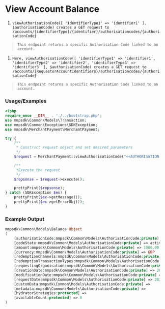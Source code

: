 # View Account Balance

1. `viewAuthorisationCode([ 'identifierType1' => 'identifier1' ], $authorisationCode) creates a GET request to /accounts/{identifierType}/{identifier}/authorisationcodes/{authorisationCode}`

> `This endpoint returns a specific Authorisation Code linked to an account.`

1. `Here, viewAuthorisationCode([ 'identifierType1' => 'identifier1', 'identifierType2' => 'identifier2', 'identifierType3' => 'identifier3' ], $authorisationCode) creates a GET request to /accounts/{RequestorAccountIdentifiers}/authorisationcodes/{authorisationCode}`

> `This endpoint returns a specific Authorisation Code linked to an account.`

### Usage/Examples

```php
<?php
require_once __DIR__ . './../bootstrap.php';
use mmpsdk\Common\Models\Transaction;
use mmpsdk\Common\Exceptions\SDKException;
use mmpsdk\MerchantPayment\MerchantPayment;

try {
    /**
     * Construct request object and set desired parameters
     */
    $request = MerchantPayment::viewAuthorisationCode("<<AUTHORISATION-CODE>>");

    /**
     *Execute the request
     */
    $repsonse = $request->execute();

    prettyPrint($repsonse);
} catch (SDKException $ex) {
    prettyPrint($ex->getMessage());
    prettyPrint($ex->getErrorObj());
}

```

### Example Output

```php
mmpsdk\Common\Models\Balance Object
(
    [authorisationCode:mmpsdk\Common\Models\AuthorisationCode:private] => ad922511-77ae-4c17-b674-f85a96fffbf7
    [codeState:mmpsdk\Common\Models\AuthorisationCode:private] => active
    [amount:mmpsdk\Common\Models\AuthorisationCode:private] => 1000.00
    [currency:mmpsdk\Common\Models\AuthorisationCode:private] => GBP
    [redemptionChannels:mmpsdk\Common\Models\AuthorisationCode:private] =>
    [redemptionTransactionTypes:mmpsdk\Common\Models\AuthorisationCode:private] =>
    [requestingOrganisation:mmpsdk\Common\Models\AuthorisationCode:private] =>
    [creationDate:mmpsdk\Common\Models\AuthorisationCode:private] => 2021-12-14T11:04:16
    [modificationDate:mmpsdk\Common\Models\AuthorisationCode:private] => 2021-12-14T11:04:16
    [requestDate:mmpsdk\Common\Models\AuthorisationCode:private] => 2021-12-14T16:34:14
    [customData:mmpsdk\Common\Models\AuthorisationCode:private] =>
    [metadata:mmpsdk\Common\Models\AuthorisationCode:private] =>
    [hydratorStrategies:protected] =>
    [availableCount:protected] => 0
)

```
